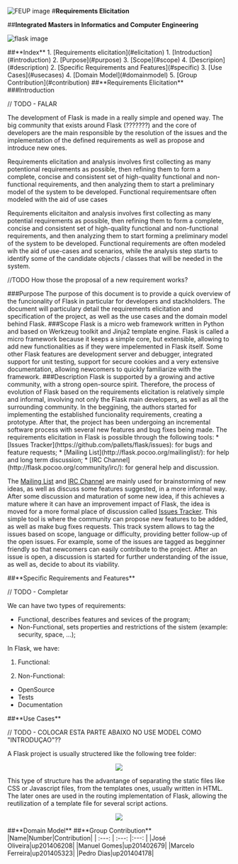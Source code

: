 ![FEUP image](https://sigarra.up.pt/feup/pt/WEB_GESSI_DOCS.download_file?p_name=F-370784536/logo_cores_oficiais.jpg)
#**Requirements Elicitation**

##**Integrated Masters in Informatics and Computer Engineering**

![flask image](http://flask.pocoo.org/static/logo/flask.png)

<a name="index"/>
##**Index**
1. [Requirements elicitation](#elicitation)
  1. [Introduction](#introduction)
  2. [Purpose](#purpose)
  3. [Scope](#scope)
  4. [Descripion](#description)
2. [Specific Requirements and Features](#specific)
3. [Use Cases](#usecases)
4. [Domain Model](#domainmodel)
5. [Group Contribution](#contribution)

<a name="elicitation"/>
##**Requirements Elicitation**
<a name="introduction"/>
###Introduction

  // TODO - FALAR

The development of Flask is made in a really simple and opened way. The big community that exists around Flask (???????) and the core of developers are the main responsible by the resolution of the issues and the implementation of the defined requirements as well as propose and introduce new ones.

  Requirements elicitation and analysis involves first collecting as many potentional requirements as possible, then refining them to form a complete, concise and consistent set of high-quality functional and non-functional requirements, and then analyzing them to start a preliminary model of the system to be developed. Functional requirementsare often modeled with the aid of use cases


Requirements elicitaiton and analysis involves first collecting as many potential requirements as possible, then refining them to form a complete, concise and consistent set of high-quality functional and non-functional requirements, and then analyzing them to start forming a preliminary model of the system to be developed. Functional requirements are often modeled wih the aid of use-cases and scenarios, while the analysis step starts to identify some of the candidate objects / classes that will be needed in the system.


//TODO How those the proposal of a new requirement works? 


<a name="purpose"/>
###Purpose
  The purpose of this document is to provide a quick overview of the funcionality of Flask in particular for developers and stackholders. The document will particulary detail the requirements elicitation and specification of the project, as well as the use cases and the domain model behind Flask.

<a name="scope"/>
###Scope
  Flask is a micro web framework written in Python and based on Werkzeug toolkit and Jinja2 template engine. Flask is called a micro framework because it keeps a simple core, but extensible, allowing to add new functionalities as if they were impelemented in Flask itself. Some other Flask features are development server and debugger, integrated support for unit testing, support for secure cookies and a very extensive documentation, allowing newcomers to quickly familiarize with the framework.

<a name="description"/>
###Description
  Flask is supported by a growing and active community, with a strong open-source spirit. Therefore, the process of evolution of Flask based on the requirements elicitation is relatively simple and informal, involving not only the Flask main developers, as well as all the surrounding community.
  In the beggining, the authors started for implementing the established funcionality requirements, creating a prototype. After that, the project has been undergoing an incremental software process with several new features and bug fixes being made. 
  The requirements elicitation in Flask is possible through the following tools:
* [Issues Tracker](https://github.com/pallets/flask/issues): for bugs and feature requests;
* [Mailing List](http://flask.pocoo.org/mailinglist/): for help and long term discussion;
* [IRC Channel](http://flask.pocoo.org/community/irc/): for general help and discussion.
  
The [Mailing List](http://flask.pocoo.org/mailinglist/) and [IRC Channel](http://flask.pocoo.org/community/irc/) are mainly used for brainstorming of new ideas, as well as discuss some features suggested, in a more informal way. After some discussion and maturation of some new idea, if this achieves a mature where it can have an improvement impact of Flask, the idea is moved for a more formal place of discussion called [Issues Tracker](https://github.com/pallets/flask/issues). This simple tool is where the community can propose new features to be added, as well as make bug fixes requests. This track system allows to tag the issues based on scope, language or difficulty, providing better follow-up of the open issues. For example, some of the issues are tagged as begginner friendly so that newcomers can easily contribute to the project. After an issue is open, a discussion is started for further understanding of the issue, as well as, decide to about its viability.

<a name="specific"/>
##**Specific Requirements and Features**


// TODO - Completar

We can have two types of requirements:
 *  Functional, describes features and sevices of the program;
 *  Non-Functional, sets properties and restrictions of the sistem (example: security, space, ...);


In Flask, we have:

1. Functional:




2. Non-Functional:
  * OpenSource
  * Tests
  * Documentation
 	


<a name="usecases"/>
##**Use Cases**



// TODO -  COLOCAR ESTA PARTE ABAIXO NO USE MODEL COMO "INTRODUÇAO"??

A Flask project is usually structered like the following tree folder:

<p align="center">
  <img src="https://github.com/rodavoce/flask/blob/development/esof/res/flasktree.png">
</p>



This type of structure has the advantange of separating the static files like CSS or Javascript files, from the templates ones, usually written in HTML. The later ones are used in the routing implementation of Flask, allowing the reutilization of a template file for several script actions.

<p align="center">
  <img src="https://github.com/rodavoce/flask/blob/development/esof/res/useCase.png">
</p>


<a name="domainmodel"/>
##**Domain Model**







<a name="contribution"/>
##**Group Contribution**
|Name|Number|Contribution|
| :---: | :---: |:---: |
|José Oliveira|up201406208|
|Manuel Gomes|up201402679|
|Marcelo Ferreira|up201405323|
|Pedro Dias|up201404178|
